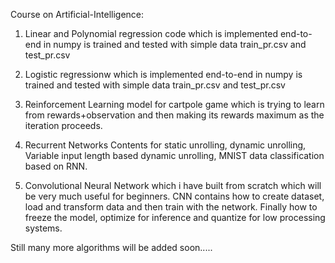 Course on Artificial-Intelligence:

1. Linear and Polynomial regression code which is implemented end-to-end in numpy is trained and tested with simple data train_pr.csv and test_pr.csv

2. Logistic regressionw which is implemented end-to-end in numpy is trained and tested with simple data train_pr.csv and test_pr.csv

3. Reinforcement Learning model for cartpole game which is trying to learn from rewards+observation and then making its rewards maximum as the iteration proceeds.

4. Recurrent Networks Contents for static unrolling, dynamic unrolling, Variable input length based dynamic unrolling, MNIST data classification based on RNN.

5. Convolutional Neural Network which i have built from scratch which will be very much useful for beginners. CNN contains how to create dataset, load and transform data and then train with the network. Finally how to freeze the model, optimize for inference and quantize for low processing systems.

Still many more algorithms will be added soon.....
